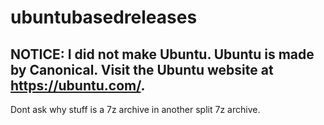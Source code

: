 # ubuntubasedreleases
## NOTICE: I did not make Ubuntu. Ubuntu is made by Canonical. Visit the Ubuntu website at https://ubuntu.com/.



Dont ask why stuff is a 7z archive in another split 7z archive.
